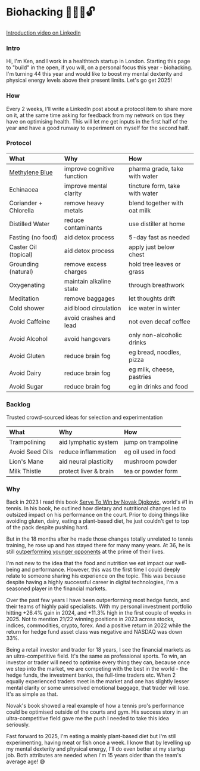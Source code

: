 # Biohacking 🧬🧠💪🔓
[Introduction video on LinkedIn](https://www.linkedin.com/posts/kensoh_hi-guys-im-turning-44-soon-and-i-think-activity-7286335586817179649-U2US)

### Intro
Hi, I'm Ken, and I work in a healthtech startup in London. Starting this page to "build" in the open, if you will, on a personal focus this year - biohacking. I'm turning 44 this year and would like to boost my mental dexterity and physical energy levels above their present limits. Let's go get 2025!

### How
Every 2 weeks, I'll write a LinkedIn post about a protocol item to share more on it, at the same time asking for feedback from my network on tips they have on optimising health. This will let me get inputs in the first half of the year and have a good runway to experiment on myself for the second half.

### Protocol
What|Why|How
:--|:---|:--
[Methylene Blue](https://www.linkedin.com/posts/kensoh_this-is-pharma-grade-methylene-blue-a-dye-activity-7288625704156463104-VTGa)|improve cognitive function|pharma grade, take with water
Echinacea|improve mental clarity|tincture form, take with water
Coriander + Chlorella|remove heavy metals|blend together with oat milk
Distilled Water|reduce contaminants|use distiller at home
Fasting (no food)|aid detox process|5-day fast as needed
Caster Oil (topical)|aid detox process|apply just below chest
Grounding (natural)|remove excess charges|hold tree leaves or grass
Oxygenating|maintain alkaline state|through breathwork
Meditation|remove baggages|let thoughts drift
Cold shower|aid blood circulation|ice water in winter
Avoid Caffeine|avoid crashes and lead|not even decaf coffee
Avoid Alcohol|avoid hangovers|only non-alcoholic drinks
Avoid Gluten|reduce brain fog|eg bread, noodles, pizza
Avoid Dairy|reduce brain fog|eg milk, cheese, pastries
Avoid Sugar|reduce brain fog|eg in drinks and food

### Backlog
Trusted crowd-sourced ideas for selection and experimentation

What|Why|How
:--|:---|:--
Trampolining|aid lymphatic system|jump on trampoline
Avoid Seed Oils|reduce inflammation|eg oil used in food
Lion's Mane|aid neural plasticity|mushroom powder
Milk Thistle|protect liver & brain|tea or powder form

### Why
Back in 2023 I read this book [Serve To Win by Novak Djokovic](https://www.amazon.co.uk/Serve-Win-Gluten-free-Physical-Excellence/dp/0552170534), world's #1 in tennis. In his book, he outlined how dietary and nutritional changes led to outsized impact on his performance on the court. Prior to doing things like avoiding gluten, dairy, eating a plant-based diet, he just couldn't get to top of the pack despite pushing hard.

But in the 18 months after he made those changes totally unrelated to tennis training, he rose up and has stayed there for many many years. At 36, he is still [outperforming younger opponents](https://ausopen.com/video-player#!?videoId=6367445567112) at the prime of their lives.

I'm not new to the idea that the food and nutrition we eat impact our well-being and performance. However, this was the first time I could deeply relate to someone sharing his experience on the topic. This was because despite having a highly successful career in digital technologies, I'm a seasoned player in the financial markets.

Over the past few years I have been outperforming most hedge funds, and their teams of highly paid specialists. With my personal investment portfolio hitting +26.4% gain in 2024, and +11.3% high in the first couple of weeks in 2025. Not to mention 21/22 winning positions in 2023 across stocks, indices, commodities, crypto, forex. And a positive return in 2022 while the return for hedge fund asset class was negative and NASDAQ was down 33%.

Being a retail investor and trader for 18 years, I see the financial markets as an ultra-competitive field. It's the same as professional sports. To win, an investor or trader will need to optimise every thing they can, because once we step into the market, we are competing with the best in the world - the hedge funds, the investment banks, the full-time traders etc. When 2 equally experienced traders meet in the market and one has slightly lesser mental clarity or some unresolved emotional baggage, that trader will lose. It's as simple as that.

Novak's book showed a real example of how a tennis pro's performance could be optimised outside of the courts and gym. His success story in an ultra-competitive field gave me the push I needed to take this idea seriously.

Fast forward to 2025, I'm eating a mainly plant-based diet but I'm still experimenting, having meat or fish once a week. I know that by levelling up my mental dexterity and physical energy, I'll do even better at my startup job. Both attributes are needed when I'm 15 years older than the team's average age! 😅
